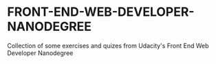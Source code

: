 # FRONT-END-WEB-DEVELOPER-NANODEGREE

Collection of some exercises and quizes from Udacity's Front End Web Developer Nanodegree

